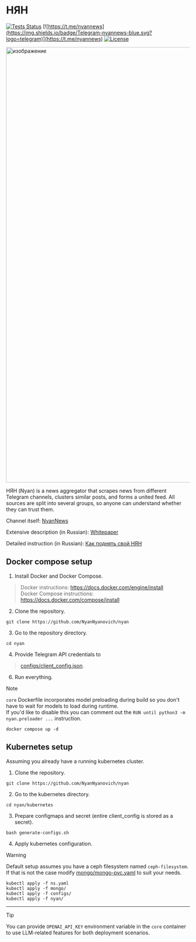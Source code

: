 # НЯН

[![Tests Status](https://github.com/NyanNyanovich/nyan/actions/workflows/python.yml/badge.svg)](https://github.com/NyanNyanovich/nyan/actions/workflows/python.yml)
[![https://t.me/nyannews](https://img.shields.io/badge/Telegram-nyannews-blue.svg?logo=telegram)](https://t.me/nyannews)
[![License](https://img.shields.io/github/license/NyanNyanovich/nyan)](https://github.com/NyanNyanovich/nyan/blob/master/LICENSE)

<img width="1189" alt="изображение" src="https://user-images.githubusercontent.com/104140467/193427932-f5b3ecdd-835f-493f-9901-553c03bdff9b.png">

НЯН (Nyan) is a news aggregator that scrapes news from different Telegram channels, clusters similar posts, and forms a united feed. All sources are split into several groups, so anyone can understand whether they can trust them.

Channel itself: [NyanNews](https://t.me/nyannews)

Extensive description (in Russian): [Whitepaper](https://telegra.ph/NYAN-Whitepaper-04-03)

Detailed instruction (in Russian): [Как поднять свой НЯН](https://github.com/NyanNyanovich/nyan/wiki/%D0%9A%D0%B0%D0%BA-%D0%BF%D0%BE%D0%B4%D0%BD%D1%8F%D1%82%D1%8C-%D1%81%D0%B2%D0%BE%D0%B9-%D0%9D%D0%AF%D0%9D)


## Docker compose setup

1. Install Docker and Docker Compose.
> Docker instructions: https://docs.docker.com/engine/install \
> Docker Compose instructions: https://docs.docker.com/compose/install

2. Clone the repository.
```
git clone https://github.com/NyanNyanovich/nyan
```

3. Go to the repository directory.
```
cd nyan
```

4. Provide Telegram API credentials to
> [configs/client_config.json](https://github.com/NyanNyanovich/nyan/blob/main/configs/client_config.json).

6. Run everything.
> [!NOTE]
> `core` Dockerfile incorporates model preloading during build so you don't have to wait for models to load during runtime. \
> If you'd like to disable this you can comment out the `RUN until python3 -m nyan.preloader ...` instruction.
```
docker compose up -d
```

## Kubernetes setup

Assuming you already have a running kubernetes cluster.

1. Clone the repository.
```
git clone https://github.com/NyanNyanovich/nyan
```

2. Go to the kubernetes directory.
```
cd nyan/kubernetes
```

3. Prepare configmaps and secret (entire client_config is stored as a secret).
```
bash generate-configs.sh
```

4. Apply kubernetes configuration.
> [!WARNING]
> Default setup assumes you have a ceph filesystem named `ceph-filesystem`. \
> If that is not the case modify [mongo/mongo-pvc.yaml](https://github.com/NyanNyanovich/nyan/blob/main/kubernetes/mongo/mongo-pvc.yaml) to suit your needs.
```
kubectl apply -f ns.yaml
kubectl apply -f mongo/
kubectl apply -f configs/
kubectl apply -f nyan/
```
---
> [!TIP]
> You can provide `OPENAI_API_KEY` environment variable in the `core` container to use LLM-related features for both deployment scenarios.
